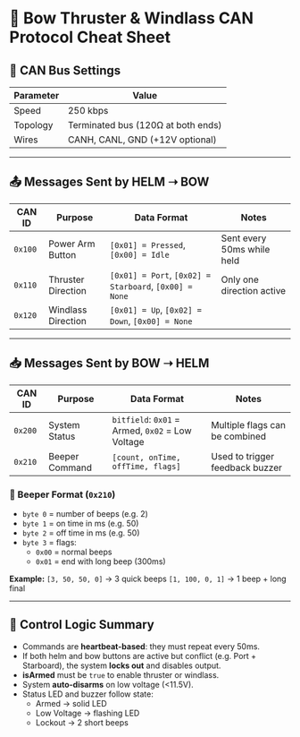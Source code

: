 # 📘 Bow Thruster & Windlass CAN Protocol Cheat Sheet

## 🔧 CAN Bus Settings

| Parameter | Value                  |
|-----------|------------------------|
| Speed     | 250 kbps               |
| Topology  | Terminated bus (120Ω at both ends) |
| Wires     | CANH, CANL, GND (+12V optional) |

---

## 📤 Messages Sent by HELM ➝ BOW

| CAN ID  | Purpose              | Data Format                          | Notes                      |
|--------|----------------------|--------------------------------------|----------------------------|
| `0x100` | Power Arm Button     | `[0x01] = Pressed`, `[0x00] = Idle`  | Sent every 50ms while held |
| `0x110` | Thruster Direction   | `[0x01] = Port`, `[0x02] = Starboard`, `[0x00] = None` | Only one direction active |
| `0x120` | Windlass Direction   | `[0x01] = Up`, `[0x02] = Down`, `[0x00] = None` |                           |

---

## 📥 Messages Sent by BOW ➝ HELM

| CAN ID  | Purpose           | Data Format                            | Notes                                |
|--------|-------------------|----------------------------------------|--------------------------------------|
| `0x200` | System Status     | `bitfield`: `0x01` = Armed, `0x02` = Low Voltage | Multiple flags can be combined |
| `0x210` | Beeper Command    | `[count, onTime, offTime, flags]`      | Used to trigger feedback buzzer      |

### 🧨 Beeper Format (`0x210`)
- `byte 0` = number of beeps (e.g. 2)
- `byte 1` = on time in ms (e.g. 50)
- `byte 2` = off time in ms (e.g. 50)
- `byte 3` = flags:
  - `0x00` = normal beeps
  - `0x01` = end with long beep (300ms)

**Example:**
`[3, 50, 50, 0]` → 3 quick beeps
`[1, 100, 0, 1]` → 1 beep + long final

---

## 🔄 Control Logic Summary

- Commands are **heartbeat-based**: they must repeat every 50ms.
- If both helm and bow buttons are active but conflict (e.g. Port + Starboard), the system **locks out** and disables output.
- **isArmed** must be `true` to enable thruster or windlass.
- System **auto-disarms** on low voltage (<11.5V).
- Status LED and buzzer follow state:
  - Armed → solid LED
  - Low Voltage → flashing LED
  - Lockout → 2 short beeps
